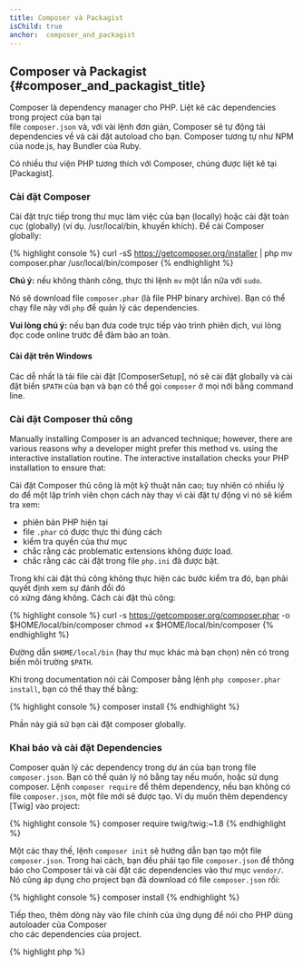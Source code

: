 ```yaml
---
title: Composer và Packagist
isChild: true
anchor:  composer_and_packagist
---
```


## Composer và Packagist {#composer_and_packagist_title}

Composer là dependency manager cho PHP. Liệt kê các dependencies trong project của bạn tại  
file `composer.json` và,
với vài lệnh đơn giản, Composer sẽ tự động tải dependencies về và cài đặt autoload cho bạn. 
Composer tương tự như NPM của node.js, hay Bundler của Ruby.

Có nhiều thư viện PHP tương thích với Composer, chúng được liệt kê tại [Packagist].

### Cài đặt Composer

Cài đặt trực tiếp trong thư mục làm việc của bạn (locally) hoặc cài đặt toàn cục (globally) 
(ví dụ. /usr/local/bin, khuyến khích).
Để cài Composer globally:

{% highlight console %}
curl -sS https://getcomposer.org/installer | php
mv composer.phar /usr/local/bin/composer
{% endhighlight %}

**Chú ý:** nếu không thành công, thực thi lệnh `mv` một lần nữa với `sudo`.

Nó sẽ download file `composer.phar` (là file PHP binary archive). Bạn có thể chạy file này với `php` 
để quản lý các dependencies.

**Vui lòng chú ý:** nếu bạn đưa code trực tiếp vào trình phiên dịch, vui lòng đọc code online trước để đảm bào an toàn.

#### Cài đặt trên Windows

Các dễ nhất là tải file cài đặt [ComposerSetup], nó sẽ cài đặt globally và cài đặt biến `$PATH` 
của bạn và  bạn có thể gọi `composer` ở mọi nới bằng command line.

### Cài đặt Composer thủ công

Manually installing Composer is an advanced technique; however, there are various reasons why a 
developer might prefer this method vs. using the interactive installation routine. The interactive
installation checks your PHP installation to ensure that:

Cài đặt Composer thủ công là một kỹ thuật nân cao; tuy nhiên có nhiều lý do để một lập trình viên chọn cách này 
thay vì cài đặt tự động vì nó sẽ kiểm tra xem:

- phiên bản PHP hiện tại
- file `.phar` có được thực thi đúng cách
- kiểm tra quyền của thư mục
- chắc rằng các problematic extensions không được load.
- chắc rằng các cài đặt trong file `php.ini` đã được bật.

Trong khi cài đặt thủ công không thực hiện các bước kiểm tra đó, bạn phải quyết định xem sự đánh đổi đó  
có xứng đáng không. 
Cách cài đặt thủ công:

{% highlight console %}
curl -s https://getcomposer.org/composer.phar -o $HOME/local/bin/composer
chmod +x $HOME/local/bin/composer
{% endhighlight %}

Đường dẫn `$HOME/local/bin` (hay thư mục khác mà bạn chọn) nên có trong biến môi trường `$PATH`.

Khi trong documentation nói cài Composer bằng lệnh `php composer.phar install`, bạn có thể thay thế bằng:

{% highlight console %}
composer install
{% endhighlight %}

Phần này giả sử bạn cài đặt composer globally.

### Khai báo và cài đặt Dependencies

Composer quản lý các dependency trong dự án của bạn trong file `composer.json`. Bạn có thể quản lý nó bằng 
tay nếu muốn, hoặc sử dụng composer. Lệnh `composer require` để thêm dependency, nếu bạn không có file `composer.json`, 
một file mới sẽ được tạo. Ví dụ muốn thêm dependency [Twig] vào project:

{% highlight console %}
composer require twig/twig:~1.8
{% endhighlight %}

Một các thay thế, lệnh `composer init` sẽ hướng dẫn bạn tạo một file `composer.json`. 
Trong hai cách, bạn đều phải tạo file `composer.json` để thông báo cho Composer 
tải và cài đặt các dependencies vào thư mục `vendor/`. Nó cũng áp dụng cho project 
bạn đã download có file `composer.json` rồi:

{% highlight console %}
composer install
{% endhighlight %}

Tiếp theo, thêm dòng này vào file chính của ứng dụng để nói cho PHP dùng autoloader của Composer  
cho các dependencies của project.

{% highlight php %}
<?php
require 'vendor/autoload.php';
{% endhighlight %}

Bây giờ bạn đã có thể sử dụng các dependencies, và chúng sẽ được load tự động khi cần.

### Nâng cấp các dependencies

Composer tạo file tên là `composer.lock` để chứa chính xách phiên bản của mỗi package đã download khi bạn 
chạy lệnh `composer install`lần đầu. Nếu bạn chia sẻ project của mình với người khác và file 
`composer.lock` cũng được chia sẻ, khi họ chạy lệnh `composer install`, họ sẽ tải về cùng phiên bản với bạn. 
để update các dependencies, chạy lệnh `composer update`.

Sẽ hữu ích hơn nếu bạn khai báo phiên bản một cách linh hoạt. Ví dụ, `~1.8` có nghĩa "tất cả mọi thứ 
mới hơn bản `1.8.0` nhưng cũ hơn `2.0.x-dev`". Bạn có thể dùng `*` như sau `1.8.*`. Bây giờ, `composer update` 
sẽ nâng cấp tất cả các dependency lên phiên bản mới nhất phù hợp với khai báo của bạn.

### Thông báo Update

Để nhận thông báo về phiên bản mới bạn có thể đăng ký [VersionEye], một dịch vụ có thể ghi lại tài khoản 
Github hay BitBucket của bạn cho file `composer.json` và gửi email cho bạn.

### Kiểm tra các vấn đề bảo mật vủa các dependencies

[Security Advisories Checker] là một web service và công cụ command-line, cả hai will kiểm tra file `composer.lock`
và thông báo cho bạn nếu bạn cần nâng cấp bất kỳ dependency nào.

### Quản lý global dependencies với Composer

Tất cả bạn cần là thêm vào trước lệnh bằng `global`. 
Ví dụ bạn muốn cài đặt PHPUnit globally:

{% highlight console %}
composer global require phpunit/phpunit
{% endhighlight %}

Nó sẽ tạo thư mục `~/.composer` nơi global dependencies thuộc về. Để có các gói cài đặt hữu dụng ở 
mọi nơi, bạn cần thêm thư mục `~/.composer/vendor/bin` vào biến `$PATH`.

* [Learn about Composer]

[Packagist]: http://packagist.org/
[Twig]: http://twig.sensiolabs.org
[VersionEye]: https://www.versioneye.com/
[Security Advisories Checker]: https://security.sensiolabs.org/
[Learn about Composer]: http://getcomposer.org/doc/00-intro.md
[ComposerSetup]: https://getcomposer.org/Composer-Setup.exe
